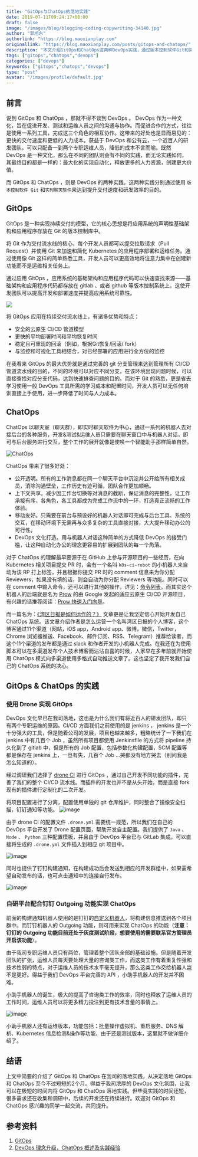 ```yaml
---
title: "GitOps与ChatOps的落地实践"
date: 2019-07-11T09:24:17+08:00
draft: false
image: "/images/blog/blogging-coding-copywriting-34140.jpg"
author: "郭旭东"
authorlink: "https://blog.maoxianplay.com"
originallink: "https://blog.maoxianplay.com/posts/gitops-and-chatops/"
description: "本文介绍GitOps和ChatOps这两种DevOps实践，通过版本控制软件Git和实时聊天软件来达到提升交付速度和研发效率的目的。"
tags: ["gitops","chatops","devops"]
categories: ["devops"]
keywords: ["gitops","chatops","devops"]
type: "post"
avatar: "/images/profile/default.jpg"
---
```

## 前言

说到 GitOps 和 ChatOps ，那就不得不谈到 DevOps 。 DevOps 作为一种文化，旨在促进开发、测试和运维人员之间的沟通与协作。而促进合作的方式，往往是使用一系列工具，完成这三个角色的相互协作。这带来的好处也是显而易见的：更快的交付速度和更低的人力成本。获益于 DevOps 和公有云，一个近百人的研发团队，可以只配备一到两个专职运维人员，降低的成本不言而喻。既然 DevOps 是一种文化，那么在不同的团队则会有不同的实践，而无论实践如何，其最终目的都是一样的：最大化的实现自动化，释放更多的人力资源，创建更大价值。

而 GitOps 和 ChatOps ，则是 DevOps 的两种实践。这两种实践分别通过使用 `版本控制软件 Git` 和`实时聊天软件`来达到提升交付速度和研发效率的目的。

## GitOps

GitOps 是一种实现持续交付的模型，它的核心思想是将应用系统的声明性基础架构和应用程序存放在 Git 的版本控制库中。

将 Git 作为交付流水线的核心，每个开发人员都可以提交拉取请求（Pull Request）并使用 Gi​​t 来加速和简化 Kubernetes 的应用程序部署和运维任务。通过使用像 Git 这样的简单熟悉工具，开发人员可以更高效地将注意力集中在创建新功能而不是运维相关任务上。

通过应用 GitOps ，应用系统的基础架构和应用程序代码可以快速查找来源——基础架构和应用程序代码都存放在 gitlab 、或者 github 等版本控制系统上。这使开发团队可以提高开发和部署速度并提高应用系统可靠性。

![](ad5fbf65gy1g4vpmjzylfj20qy09tq4b.jpg)

将 GitOps 应用在持续交付流水线上，有诸多优势和特点：

- 安全的云原生 CI/CD 管道模型
- 更快的平均部署时间和平均恢复时间
- 稳定且可重现的回滚（例如，根据Git恢复/回滚/ fork）
- 与监控和可视化工具相结合，对已经部署的应用进行全方位的监控

在我看来 GitOps 的最大优势就是通过完善的 git 分支管理来达到管理所有 CI/CD 管道流水线的目的，不同的环境可以对应不同分支，在该环境出现问题时候，可以直接查找对应分支代码，达到快速排查问题的目的。而对于 Git 的熟悉，更是省去学习使用一般 DevOps 工具所需的学习成本和配置时间，开发人员可以无任何培训直接上手使用，进一步降低了时间与人力成本。

## ChatOps

ChatOps 以聊天室（聊天群），即实时聊天软件为中心，通过一系列的机器人去对接后台的各种服务，开发&测试&运维人员只需要在聊天窗口中与机器人对话，即可与后台服务进行交互，整个工作的展开就像是使唤一个智能助手那样简单自然。

![ChatOps](ad5fbf65gy1g4vr2yialfj20rp0bbmyd.jpg)

ChatOps 带来了很多好处：

- 公开透明。所有的工作消息都在同一个聊天平台中沉淀并公开给所有相关成员，消除沟通壁垒，工作历史有迹可循，团队合作更加顺畅。
- 上下文共享。减少因工作台切换等对消息的截断，保证消息的完整性，让工作承接有序，各角色，各工具都成为完成工作流中的一环，打造真正流畅的工作体验。
- 移动友好。只需要在前台与预设好的机器人对话即可完成与后台工具、系统的交互，在移动环境下无需再与众多复杂的工具直接对接，大大提升移动办公的可行性。
- DevOps 文化打造。用与机器人对话这种简单的方式降低 DevOps 的接受门槛，让这种自动化办公的理念更容易的扩展到团队的每一个角落。

对于 ChatOps 的理解最早要源于在 GitHub 上参与开源项目的一些经历，在向 Kubernetes 相关项目提交 PR 时，会有一个名叫 `k8s-ci-robot` 的小机器人来自动为该 RP 打上标签，并且根据你提交 PR 时的 comment 信息来为你分配 Reviewers，如果没有填的话，则会自动为你分配 Reviewers 等功能。同时可以在 comment 中输入命令，还可以进行其他的操作，详见：[命令列表](https://prow.k8s.io/command-help)。而其实这个机器人的后端就是名为 [Prow](https://github.com/kubernetes/test-infra/tree/master/prow#bots-home) 的由 Google 发起的适应云原生 CI/CD 开源项目，有兴趣的话推荐阅读：[Prow 快速入门向导](https://www.servicemesher.com/blog/prow-quick-start-guide/)。

而一篇名为：[《湾区日报是如何运作的？》](https://wanqu.co/b/7/%E6%B9%BE%E5%8C%BA%E6%97%A5%E6%8A%A5%E6%98%AF%E5%A6%82%E4%BD%95%E8%BF%90%E4%BD%9C%E7%9A%84/) 文章更是让我坚定信心开始开发自己 ChatOps 系统。该文章介绍作者是怎么运营一个名叫湾区日报的个人博客，这个博客通过11个渠道（网站，iOS app，Android app、微博，微信，Twitter，Chrome 浏览器推送、Facebook、邮件订阅、RSS、Telegram）推荐给读者，而这个11个渠道的发布都是通过 slack 和作者开发的小机器人完成。在我还在为使用脚本可以在多渠道发布个人技术博客而沾沾自喜的时候，人家早在多年前就开始使用 ChatOps 模式向多渠道使用多格式自动推送文章了。这也坚定了我开发我们自己的 ChatOps 系统的决心。

## GitOps & ChatOps 的实践

### 使用 Drone 实现 GitOps

DevOps 文化早已在我司落地，这也是为什么我们有将近百人的研发团队，却只有两个专职运维的原因。CI/CD 方面我们之前使用的是 jenkins ， jenkins 是一个十分强大的工具，但是随着公司的发展，项目也越来越多，粗略统计了一下我们在 jenkins 中有几百个 Job ，虽然所有项目都使用 Jenkinsfile 的方式将 pipeline 持久化到了 gitlab 中，但是所有的 Job 配置，包括参数化构建配置，SCM 配置等都是保存在 jenkins 上，一旦有失，几百个 Job ...哭都没有地方哭去（别问我是怎么知道的）。

经过调研我们选择了 [drone CI](https://drone.io/) 进行 GitOps ，通过自己开发不同功能的插件，完善了我们的整个 CI/CD 流水线。而插件的开发也并不是从头开始，而是直接 fork 现有的插件进行定制化的二次开发。

将项目配置进行了分离，配置使用单独的 git 仓库维护，同时整合了镜像安全扫描，钉钉通知等功能。
![image](https://ws1.sinaimg.cn/large/ad5fbf65gy1g4vvfow9w9j21k810243r.jpg)

由于 drone CI 的配置文件 `.drone.yml` 需要统一规范，所以我们在自己的 DevOps 平台开发了 Drone 配置页面，帮助开发自主配置。我们提供了 `Java` 、 `Node` 、 `Python` 三种配置模板，并且由于 DevOps 平台已与 GitLab 集成，可以直接将生成的 `.drone.yml` 文件插入到相应 git 项目中。

![image](ad5fbf65gy1g4vvoqggfoj22lk16aagu.jpg)

同时也提供了钉钉构建通知，在构建成功后会发送到相应的开发群组中，如果需希望自动发布的话，也可点击通知中的连接自行发布。

![image](ad5fbf65gy1g4vvrigyvlj20ec0bh40u.jpg)

### 自研平台配合钉钉 Outgoing 功能实现 ChatOps

前面的构建通知机器人使用的是钉钉的[自定义机器人](https://open-doc.dingtalk.com/microapp/serverapi2/qf2nxq)，将构建信息推送到各个项目群中。而钉钉机器人的 Outgoing 功能，则可用来实现 ChatOps 的功能（__注意：钉钉的 Outgoing 功能目前还处于灰度测试阶段，想要使用的需要联系官方管理员开启该功能__）。

由于我司专职运维人员只有两位，管理着整个团队全部的基础设施。但是随着开发团队的扩张，运维人员每天要处理大量的咨询类工作，而这类工作有着重复性强和技术性弱的特点，对于运维人员的技术水平毫无提升，那么这类工作交给机器人岂不是更好。得益于我们 DevOps 平台完善的 API ，小助手机器人的开发并不困难。

小助手机器人的诞生，极大的提高了咨询类工作的效率，同时也释放了运维人员的工作时间，运维人员可以将更多精力投注到更有技术含量的事情上。

![image](ad5fbf65gy1g4vwfdgd2xj20iu0ajwgc.jpg)

小助手机器人还有运维版本，功能包括：批量操作虚拟机、重启服务、DNS 解析、Kubernetes 信息检测&操作等功能，由于还是测试版本，这里就不做详细介绍了。

## 结语

上文中简要的介绍了 GitOps 和 ChatOps 在我司的落地实践，从决定落地 GitOps 和 ChatOps 至今不过短短的2个月。得益于我司浓厚的 DevOps 文化氛围，让我可以在极短的时间内将 GitOps 和 ChatOps 落地实践。但毕竟实践的时间还短，很多需求还在收集和调研中，后续的开发还在持续进行。欢迎对 GitOps 和 ChatOps 感兴趣的同学一起交流，共同提升。

## 参考资料

1. [GitOps](https://www.weave.works/technologies/gitops/)
2. [DevOps 理念升级，ChatOps 概述及实践经验](http://bearyinnovative.com/salon-chatops/)

